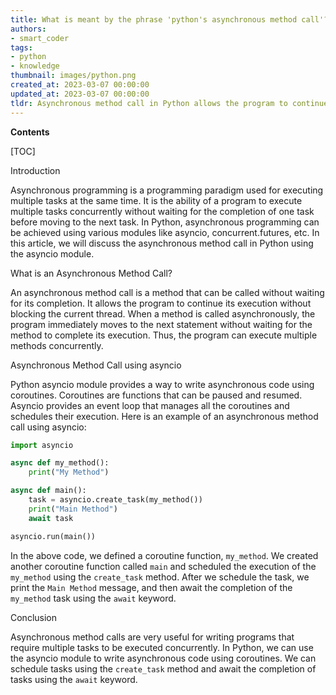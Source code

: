 ```yaml
---
title: What is meant by the phrase 'python's asynchronous method call'?
authors:
- smart_coder
tags:
- python
- knowledge
thumbnail: images/python.png
created_at: 2023-03-07 00:00:00
updated_at: 2023-03-07 00:00:00
tldr: Asynchronous method call in Python allows the program to continue executing while waiting for a function to complete instead of blocking the program until the function finishes.
---
```


**Contents**

[TOC]

Introduction

Asynchronous programming is a programming paradigm used for executing multiple tasks at the same time. It is the ability of a program to execute multiple tasks concurrently without waiting for the completion of one task before moving to the next task. In Python, asynchronous programming can be achieved using various modules like asyncio, concurrent.futures, etc. In this article, we will discuss the asynchronous method call in Python using the asyncio module.

What is an Asynchronous Method Call?

An asynchronous method call is a method that can be called without waiting for its completion. It allows the program to continue its execution without blocking the current thread. When a method is called asynchronously, the program immediately moves to the next statement without waiting for the method to complete its execution. Thus, the program can execute multiple methods concurrently.

Asynchronous Method Call using asyncio

Python asyncio module provides a way to write asynchronous code using coroutines. Coroutines are functions that can be paused and resumed. Asyncio provides an event loop that manages all the coroutines and schedules their execution. Here is an example of an asynchronous method call using asyncio:

``` python
import asyncio

async def my_method():
    print("My Method")

async def main():
    task = asyncio.create_task(my_method())
    print("Main Method")
    await task

asyncio.run(main())
```
In the above code, we defined a coroutine function, `my_method`. We created another coroutine function called `main` and scheduled the execution of the `my_method` using the `create_task` method. After we schedule the task, we print the `Main Method` message, and then await the completion of the `my_method` task using the `await` keyword.

Conclusion

Asynchronous method calls are very useful for writing programs that require multiple tasks to be executed concurrently. In Python, we can use the asyncio module to write asynchronous code using coroutines. We can schedule tasks using the `create_task` method and await the completion of tasks using the `await` keyword.
